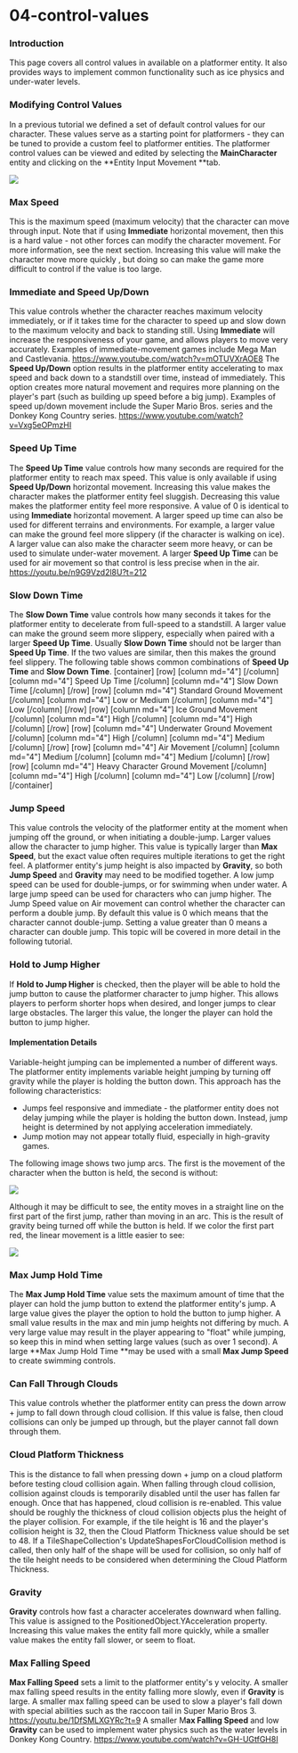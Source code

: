 # 04-control-values

### Introduction

This page covers all control values in available on a platformer entity. It also provides ways to implement common functionality such as ice physics and under-water levels.

### Modifying Control Values

In a previous tutorial we defined a set of default control values for our character. These values serve as a starting point for platformers - they can be tuned to provide a custom feel to platformer entities. The platformer control values can be viewed and edited by selecting the **MainCharacter** entity and clicking on the \*\*Entity Input Movement \*\*tab.

![](../../../../media/2023-05-img\_645b94f3c5629.png)

### Max Speed

This is the maximum speed (maximum velocity) that the character can move through input. Note that if using **Immediate** horizontal movement, then this is  a hard value - not other forces can modify the character movement. For more information, see the next section. Increasing this value will make the character move more quickly , but doing so can make the game more difficult to control if the value is too large.

### Immediate and Speed Up/Down

This value controls whether the character reaches maximum velocity immediately, or if it takes time for the character to speed up and slow down to the maximum velocity and back to standing still. Using **Immediate** will increase the responsiveness of your game, and allows players to move very accurately. Examples of immediate-movement games include Mega Man and Castlevania. https://www.youtube.com/watch?v=mOTUVXrAOE8 The **Speed Up/Down** option results in the platformer entity accelerating to max speed and back down to a standstill over time, instead of immediately. This option creates more natural movement and requires more planning on the player's part (such as building up speed before a big jump). Examples of speed up/down movement include the Super Mario Bros. series and the Donkey Kong Country series. https://www.youtube.com/watch?v=Vxg5eOPmzHI

### Speed Up Time

The **Speed Up Time** value controls how many seconds are required for the platformer entity to reach max speed. This value is only available if using **Speed Up/Down** horizontal movement. Increasing this value makes the character makes the platformer entity feel sluggish. Decreasing this value makes the platformer entity feel more responsive. A value of 0 is identical to using **Immediate** horizontal movement. A larger speed up time can also be used for different terrains and environments. For example, a larger value can make the ground feel more slippery (if the character is walking on ice). A larger value can also make the character seem more heavy, or can be used to simulate under-water movement. A larger **Speed Up Time** can be used for air movement so that control is less precise when in the air. https://youtu.be/n9G9Vzd2l8U?t=212

### Slow Down Time

The **Slow Down Time** value controls how many seconds it takes for the platformer entity to decelerate from full-speed to a standstill. A larger value can make the ground seem more slippery, especially when paired with a larger **Speed Up Time**. Usually **Slow Down Time** should not be larger than **Speed Up Time**. If the two values are similar, then this makes the ground feel slippery. The following table shows common combinations of **Speed Up Time** and **Slow Down Time**. \[container] \[row] \[column md="4"] \[/column] \[column md="4"] Speed Up Time \[/column] \[column md="4"] Slow Down Time \[/column] \[/row] \[row] \[column md="4"] Standard Ground Movement \[/column] \[column md="4"] Low or Medium \[/column] \[column md="4"] Low \[/column] \[/row] \[row] \[column md="4"] Ice Ground Movement \[/column] \[column md="4"] High \[/column] \[column md="4"] High \[/column] \[/row] \[row] \[column md="4"] Underwater Ground Movement \[/column] \[column md="4"] High \[/column] \[column md="4"] Medium \[/column] \[/row] \[row] \[column md="4"] Air Movement \[/column] \[column md="4"] Medium \[/column] \[column md="4"] Medium \[/column] \[/row] \[row] \[column md="4"] Heavy Character Ground Movement \[/column] \[column md="4"] High \[/column] \[column md="4"] Low \[/column] \[/row] \[/container]

### Jump Speed

This value controls the velocity of the platformer entity at the moment when jumping off the ground, or when initiating a double-jump. Larger values allow the character to jump higher. This value is typically larger than **Max Speed**, but the exact value often requires multiple iterations to get the right feel. A platformer entity's jump height is also impacted by **Gravity**, so both **Jump Speed** and **Gravity** may need to be modified together. A low jump speed can be used for double-jumps, or for swimming when under water. A large jump speed can be used for characters who can jump higher. The Jump Speed value on Air movement can control whether the character can perform a double jump. By default this value is 0 which means that the character cannot double-jump. Setting a value greater than 0 means a character can double jump. This topic will be covered in more detail in the following tutorial.

### Hold to Jump Higher

If **Hold to Jump Higher** is checked, then the player will be able to hold the jump button to cause the platformer character to jump higher. This allows players to perform shorter hops when desired, and longer jumps to clear large obstacles. The larger this value, the longer the player can hold the button to jump higher.

#### Implementation Details

Variable-height jumping can be implemented a number of different ways. The platformer entity implements variable height jumping by turning off gravity while the player is holding the button down. This approach has the following characteristics:

* Jumps feel responsive and immediate - the platformer entity does not delay jumping while the player is holding the button down. Instead, jump height is determined by not applying acceleration immediately.
* Jump motion may not appear totally fluid, especially in high-gravity games.

The following image shows two jump arcs. The first is the movement of the character when the button is held, the second is without:

![](../../../../media/2018-01-img\_5a6e23637b9ad.png)

&#x20; Although it may be difficult to see, the entity moves in a straight line on the first part of the first jump, rather than moving in an arc. This is the result of gravity being turned off while the button is held. If we color the first part red, the linear movement is a little easier to see:

![](../../../../media/2018-01-img\_5a6e249b232c5.png)

### Max Jump Hold Time

The **Max Jump Hold Time** value sets the maximum amount of time that the player can hold the jump button to extend the platformer entity's jump. A large value gives the player the option to hold the button to jump higher. A small value results in the max and min jump heights not differing by much. A very large value may result in the player appearing to "float" while jumping, so keep this in mind when setting large values (such as over 1 second). A large \*\*Max Jump Hold Time \*\*may be used with a small **Max Jump Speed** to create swimming controls.

### **Can Fall Through Clouds**

This value controls whether the platformer entity can press the down arrow + jump to fall down through cloud collision. If this value is false, then cloud collisions can only be jumped up through, but the player cannot fall down through them.

### Cloud Platform Thickness

This is the distance to fall when pressing down + jump on a cloud platform before testing cloud collision again. When falling through cloud collision, collision against clouds is temporarily disabled until the user has fallen far enough. Once that has happened, cloud collision is re-enabled. This value should be roughly the thickness of cloud collision objects plus the height of the player collision. For example, if the tile height is 16 and the player's collision height is 32, then the Cloud Platform Thickness value should be set to 48. If a TileShapeCollection's UpdateShapesForCloudCollision method is called, then only half of the shape will be used for collision, so only half of the tile height needs to be considered when determining the Cloud Platform Thickness.

### Gravity

**Gravity** controls how fast a character accelerates downward when falling. This value is assigned to the PositionedObject.YAcceleration  property. Increasing this value makes the entity fall more quickly, while a smaller value makes the entity fall slower, or seem to float.

### Max Falling Speed

**Max Falling Speed** sets a limit to the platformer entity's y velocity. A smaller max falling speed results in the entity falling more slowly, even if **Gravity** is large. A smaller max falling speed can be used to slow a player's fall down with special abilities such as the raccoon tail in Super Mario Bros 3. https://youtu.be/1DfSMLXGYRc?t=9 A smaller M**ax Falling Speed** and low **Gravity** can be used to implement water physics such as the water levels in Donkey Kong Country. https://www.youtube.com/watch?v=GH-UGtfGH8I

